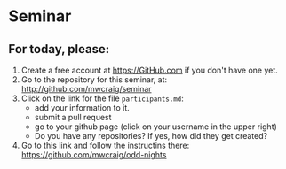 Seminar
=======

For today, please:
------------------

1. Create a free account at https://GitHub.com if you don't have one yet.
2. Go to the repository for this seminar, at: http://github.com/mwcraig/seminar
3. Click on the link for the file ``participants.md``:
    + add your information to it.
    + submit a pull request
    + go to your github page (click on your username in the upper right)
    + Do you have any repositories? If yes, how did they get created?
4. Go to this link and follow the instructins there: https://github.com/mwcraig/odd-nights
